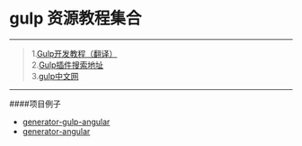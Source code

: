 # gulp 资源教程集合  

---

> 1.[Gulp开发教程（翻译）](http://www.w3ctech.com/topic/134)  
> 2.[Gulp插件搜索地址](http://gulpjs.com/plugins/)  
> 3.[gulp中文网](http://www.gulpjs.com.cn/)

---

####项目例子  
- [generator-gulp-angular](https://github.com/Swiip/generator-gulp-angular)  
- [generator-angular](https://github.com/yeoman/generator-angular#app)  